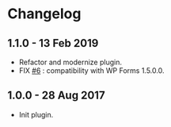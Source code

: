 # Changelog

## 1.1.0 - 13 Feb 2019
* Refactor and modernize plugin.
* FIX [#6](https://github.com/BeAPI/bea-acf-wp-forms/issues/6) : compatibility with WP Forms 1.5.0.0.

## 1.0.0 - 28 Aug 2017
* Init plugin.
